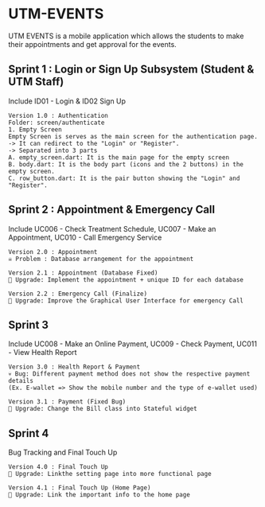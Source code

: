 # UTM-EVENTS
UTM EVENTS is a mobile application which allows the students to make their appointments and get approval for the events. 

## Sprint 1 : Login or Sign Up Subsystem (Student & UTM Staff)
Include ID01 - Login & ID02 Sign Up
```
Version 1.0 : Authentication
Folder: screen/authenticate
1. Empty Screen
Empty Screen is serves as the main screen for the authentication page.
-> It can redirect to the "Login" or "Register". 
-> Separated into 3 parts 
A. empty_screen.dart: It is the main page for the empty screen
B. body.dart: It is the body part (icons and the 2 buttons) in the empty screen.
C. row_button.dart: It is the pair button showing the "Login" and "Register". 

```

## Sprint 2 : Appointment & Emergency Call
Include UC006 - Check Treatment Schedule, UC007 - Make an Appointment, UC010 - Call Emergency Service
```
Version 2.0 : Appointment 
☠️ Problem : Database arrangement for the appointment 

Version 2.1 : Appointment (Database Fixed)
🦾 Upgrade: Implement the appointment + unique ID for each database

Version 2.2 : Emergency Call (Finalize)
🦾 Upgrade: Improve the Graphical User Interface for emergency Call

```
## Sprint 3
Include UC008 - Make an Online Payment, UC009 - Check Payment, UC011 - View Health Report
```
Version 3.0 : Health Report & Payment 
💀 Bug: Different payment method does not show the respective payment details
(Ex. E-wallet => Show the mobile number and the type of e-wallet used)

Version 3.1 : Payment (Fixed Bug)
🦾 Upgrade: Change the Bill class into Stateful widget

```

## Sprint 4
Bug Tracking and Final Touch Up
```
Version 4.0 : Final Touch Up
🦾 Upgrade: Linkthe setting page into more functional page 

Version 4.1 : Final Touch Up (Home Page)
🦾 Upgrade: Link the important info to the home page

```

